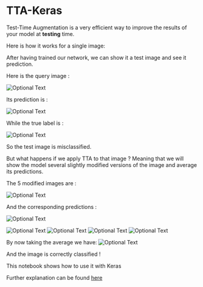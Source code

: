 # TTA-Keras

Test-Time Augmentation is a very efficient way to improve the results of your model at **testing** time.


Here is how it works for a single image:

After having trained our network, we can show it a test image and see it prediction.

Here is the query image :

![Optional Text](../master/Images/test_image.png)

Its prediction is :

![Optional Text](../master/Images/test_pred.png) 

While the true label is : 

![Optional Text](../master/Images/test_label.png)

So the test image is misclassified.

But what happens if we apply TTA to that image ? Meaning that we will show the model several slightly modified versions of the image and average its predictions.

The 5 modified images are : 

![Optional Text](../master/Images/tta_images.png)

And the corresponding predictions : 

![Optional Text](../master/Images/tta_pred1.png)

![Optional Text](../master/Images/tta_pred2.png)
![Optional Text](../master/Images/tta_pred3.png)
![Optional Text](../master/Images/tta_pred4.png)
![Optional Text](../master/Images/tta_pred5.png)


By now taking the average we have:
![Optional Text](../master/Images/tta_avg_pred.png)

And the image is correctly classified ! 



This notebook shows how to use it with Keras


Further explanation can be found [here](https://towardsdatascience.com/test-time-augmentation-tta-and-how-to-perform-it-with-keras-4ac19b67fb4d)
